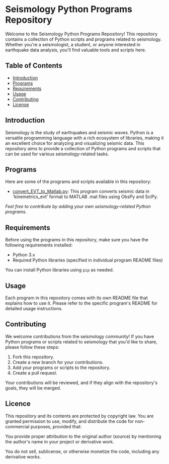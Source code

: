 # Seismology Python Programs Repository

Welcome to the Seismology Python Programs Repository! This repository contains a collection of Python scripts and programs related to seismology. Whether you're a seismologist, a student, or anyone interested in earthquake data analysis, you'll find valuable tools and scripts here.

## Table of Contents

- [Introduction](#introduction)
- [Programs](#programs)
- [Requirements](#requirements)
- [Usage](#usage)
- [Contributing](#contributing)
- [License](#license)

## Introduction

Seismology is the study of earthquakes and seismic waves. Python is a versatile programming language with a rich ecosystem of libraries, making it an excellent choice for analyzing and visualizing seismic data. This repository aims to provide a collection of Python programs and scripts that can be used for various seismology-related tasks.

## Programs

Here are some of the programs and scripts available in this repository:

- [convert_EVT_to_Matlab.py](convert_EVT_to_Matlab.py): This program converts seismic data in 'kinemetrics_evt' format to MATLAB .mat files using ObsPy and SciPy.

_Feel free to contribute by adding your own seismology-related Python programs._

## Requirements

Before using the programs in this repository, make sure you have the following requirements installed:

- Python 3.x
- Required Python libraries (specified in individual program README files)

You can install Python libraries using `pip` as needed.

## Usage

Each program in this repository comes with its own README file that explains how to use it. Please refer to the specific program's README for detailed usage instructions.

## Contributing

We welcome contributions from the seismology community! If you have Python programs or scripts related to seismology that you'd like to share, please follow these steps:

1. Fork this repository.
2. Create a new branch for your contributions.
3. Add your programs or scripts to the repository.
4. Create a pull request.

Your contributions will be reviewed, and if they align with the repository's goals, they will be merged.

## Licence

This repository and its contents are protected by copyright law. You are granted permission to use, modify, and distribute the code for non-commercial purposes, provided that:

You provide proper attribution to the original author (source) by mentioning the author's name in your project or derivative work.

You do not sell, sublicense, or otherwise monetize the code, including any derivative works.
